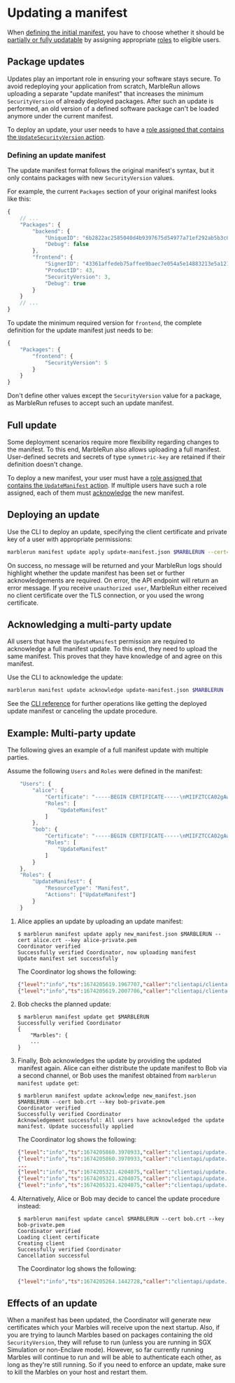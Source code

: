 # Updating a manifest

When [defining the initial manifest](define-manifest.md), you have to choose whether it should be [partially or fully updatable](../features/manifest.md) by assigning appropriate [roles](define-manifest.md#roles) to eligible users.

## Package updates

Updates play an important role in ensuring your software stays secure. To avoid redeploying your application from scratch, MarbleRun allows uploading a separate "update manifest" that increases the minimum `SecurityVersion` of already deployed packages. After such an update is performed, an old version of a defined software package can't be loaded anymore under the current manifest.

To deploy an update, your user needs to have a [role assigned that contains the `UpdateSecurityVersion` action](define-manifest.md#roles).

### Defining an update manifest
The update manifest format follows the original manifest's syntax, but it only contains packages with new `SecurityVersion` values.

For example, the current `Packages` section of your original manifest looks like this:

```javascript
{
    // ...
    "Packages": {
        "backend": {
            "UniqueID": "6b2822ac2585040d4b9397675d54977a71ef292ab5b3c0a6acceca26074ae585",
            "Debug": false
        },
        "frontend": {
            "SignerID": "43361affedeb75affee9baec7e054a5e14883213e5a121b67d74a0e12e9d2b7a",
            "ProductID": 43,
            "SecurityVersion": 3,
            "Debug": true
        }
    }
    // ...
}
```

To update the minimum required version for `frontend`, the complete definition for the update manifest just needs to be:

```javascript
{
    "Packages": {
        "frontend": {
            "SecurityVersion": 5
        }
    }
}
```

Don't define other values except the `SecurityVersion` value for a package, as MarbleRun refuses to accept such an update manifest.

## Full update

<EnterpriseBanner/>

Some deployment scenarios require more flexibility regarding changes to the manifest. To this end, MarbleRun also allows uploading a full manifest. User-defined secrets and secrets of type `symmetric-key` are retained if their definition doesn't change.

To deploy a new manifest, your user must have a [role assigned that contains the `UpdateManifest` action](define-manifest.md#roles).
If multiple users have such a role assigned, each of them must [acknowledge](#acknowledging-a-multi-party-update) the new manifest.

## Deploying an update

Use the CLI to deploy an update, specifying the client certificate and private key of a user with appropriate permissions:

```bash
marblerun manifest update apply update-manifest.json $MARBLERUN --cert=user-cert.pem --key=user-key.pem
```

On success, no message will be returned and your MarbleRun logs should highlight whether the update manifest has been set or further acknowledgements are required. On error, the API endpoint will return an error message. If you receive `unauthorized user`, MarbleRun either received no client certificate over the TLS connection, or you used the wrong certificate.

## Acknowledging a multi-party update

All users that have the `UpdateManifest` permission are required to acknowledge a full manifest update.
To this end, they need to upload the same manifest.
This proves that they have knowledge of and agree on this manifest.

Use the CLI to acknowledge the update:

```bash
marblerun manifest update acknowledge update-manifest.json $MARBLERUN --cert=user-cert.pem --key=user-key.pem
```

See the [CLI reference](../reference/cli.md#marblerun-manifest-update) for further operations like getting the deployed update manifest or canceling the update procedure.

## Example: Multi-party update

The following gives an example of a full manifest update with multiple parties.

Assume the following `Users` and `Roles` were defined in the manifest:

```javascript
    "Users": {
        "alice": {
            "Certificate": "-----BEGIN CERTIFICATE-----\nMIIFZTCCA02gAwIBAgIUANHwS8RM0PUDl9htA+yWJx9WqucwDQYJKoZIhvcNAQEL\nBQAwQjELMAkGA1UEBhMC=\n-----END CERTIFICATE-----\n",
            "Roles": [
                "UpdateManifest"
            ]
        },
        "bob": {
            "Certificate": "-----BEGIN CERTIFICATE-----\nMIIFZTCCA02gAwIBAgIUJvtF7KRsunTmWVtpU9198HUxyLEwDQYJKoZIhvcNAQEL\nBQAwQjELMAkGA1UEBhMC=\n-----END CERTIFICATE-----\n",
            "Roles": [
                "UpdateManifest"
            ]
        }
    },
    "Roles": {
        "UpdateManifest": {
            "ResourceType": "Manifest",
            "Actions": ["UpdateManifest"]
        }
    }
```

1. Alice applies an update by uploading an update manifest:

    ```shell-session
    $ marblerun manifest update apply new_manifest.json $MARBLERUN --cert alice.crt --key alice-private.pem
    Coordinator verified
    Successfully verified Coordinator, now uploading manifest
    Update manifest set successfully
    ```

    The Coordinator log shows the following:

    ```json
    {"level":"info","ts":1674205619.1967707,"caller":"clientapi/clientapi.go:199","msg":"UpdateManifest called"}
    {"level":"info","ts":1674205619.2007706,"caller":"clientapi/clientapi.go:282","msg":"UpdateManifest successful. Waiting for acknowledgments to apply the update","missingAcknowledgments":1}
    ```

2. Bob checks the planned update:

    ```shell-session
    $ marblerun manifest update get $MARBLERUN
    Successfully verified Coordinator
    {
        "Marbles": {
        ...
    }
    ```

3. Finally, Bob acknowledges the update by providing the updated manifest again. Alice can either distribute the update manifest to Bob via a second channel, or Bob uses the manifest obtained from `marblerun manifest update get`:

    ```shell-session
    $ marblerun manifest update acknowledge new_manifest.json $MARBLERUN --cert bob.crt --key bob-private.pem
    Coordinator verified
    Successfully verified Coordinator
    Acknowledgement successful: All users have acknowledged the update manifest. Update successfully applied
    ```

    The Coordinator log shows the following:

    ```json
    {"level":"info","ts":1674205860.3970933,"caller":"clientapi/update.go:67","msg":"Received update acknowledgement","user":"bob","missingAcknowledgments":0}
    {"level":"info","ts":1674205860.3970933,"caller":"clientapi/update.go:72","msg":"All users have acknowledged the update manifest, applying update"}
    ...
    {"level":"info","ts":1674205321.4204075,"caller":"clientapi/update.go:176","msg":"An updated manifest overriding the original manifest was set."}
    {"level":"info","ts":1674205321.4204075,"caller":"clientapi/update.go:177","msg":"Please restart your Marbles to enforce the update."}
    {"level":"info","ts":1674205321.4204075,"caller":"clientapi/update.go:183","msg":"UpdateManifest successful"}
    ```

4. Alternatively, Alice or Bob may decide to cancel the update procedure instead:

    ```shell-session
    $ marblerun manifest update cancel $MARBLERUN --cert bob.crt --key bob-private.pem
    Coordinator verified
    Loading client certificate
    Creating client
    Successfully verified Coordinator
    Cancellation successful
    ```

    The Coordinator log shows the following:

    ```json
    {"level":"info","ts":1674205264.1442728,"caller":"clientapi/update.go:223","msg":"Manifest update canceled","user":"bob"}
    ```

## Effects of an update
When a manifest has been updated, the Coordinator will generate new certificates which your Marbles will receive upon the next startup. Also, if you are trying to launch Marbles based on packages containing the old `SecurityVersion`, they will refuse to run (unless you are running in SGX Simulation or non-Enclave mode). However, so far currently running Marbles will continue to run and will be able to authenticate each other, as long as they're still running. So if you need to enforce an update, make sure to kill the Marbles on your host and restart them.
